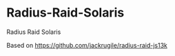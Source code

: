 # Radius-Raid-Solaris
Radius Raid Solaris


Based on https://github.com/jackrugile/radius-raid-js13k
